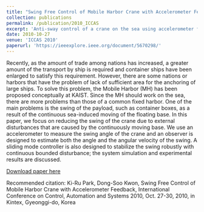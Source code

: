 ```yaml
---
title: "Swing Free Control of Mobile Harbor Crane with Accelerometer Feedback"
collection: publications
permalink: /publication/2010_ICCAS
excerpt: 'Anti-sway control of a crane on the sea using accelerometer feedback and sliding mode control'
date: 2010-10-27
venue: 'ICCAS 2010'
paperurl: 'https://ieeexplore.ieee.org/document/5670298/'
---
```


Recently, as the amount of trade among nations has increased, a greater amount of the transport by ship is required and container ships have been enlarged to satisfy this requirement. However, there are some nations or harbors that have the problem of lack of sufficient area for the anchoring of large ships. To solve this problem, the Mobile Harbor (MH) has been proposed conceptually at KAIST. Since the MH should work on the sea, there are more problems than those of a common fixed harbor. One of the main problems is the swing of the payload, such as container boxes, as a result of the continuous sea-induced moving of the floating base. In this paper, we focus on reducing the swing of the crane due to external disturbances that are caused by the continuously moving base. We use an accelerometer to measure the swing angle of the crane and an observer is designed to estimate both the angle and the angular velocity of the swing. A sliding mode controller is also designed to stabilize the swing robustly with continuous bounded disturbance; the system simulation and experimental results are discussed.


[Download paper here](https://ieeexplore.ieee.org/document/5670298/)

Recommended citation: Ki-Ru Park, Dong-Soo Kwon, Swing Free Control of Mobile Harbor Crane with Accelerometer Feedback, International Conference on Control, Automation and Systems 2010, Oct. 27-30, 2010, in Kintex, Gyeonggi-do, Korea
